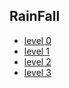 ## RainFall

- [level 0](./level0/)
- [level 1](./level1/)
- [level 2](./level2/)
- [level 3](./level3/)
